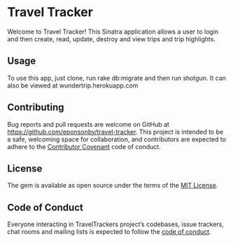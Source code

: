 # Travel Tracker

Welcome to Travel Tracker! This Sinatra application allows a user to login and then create, read, update, destroy and view trips and trip highlights.


## Usage
To use this app, just clone, run rake db:migrate and then run shotgun. It can also be viewed at wundertrip.herokuapp.com

## Contributing

Bug reports and pull requests are welcome on GitHub at https://github.com/eponsonby/travel-tracker. This project is intended to be a safe, welcoming space for collaboration, and contributors are expected to adhere to the [Contributor Covenant](http://contributor-covenant.org) code of conduct.

## License

The gem is available as open source under the terms of the [MIT License](https://opensource.org/licenses/MIT).

## Code of Conduct

Everyone interacting in TravelTrackers project’s codebases, issue trackers, chat rooms and mailing lists is expected to follow the [code of conduct](https://github.com/eponsonby/pup_finder/blob/master/CODE_OF_CONDUCT.md).